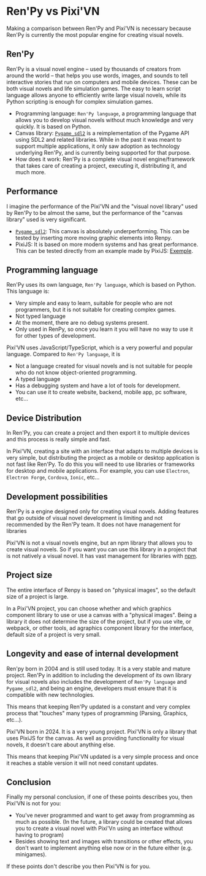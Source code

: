 # Ren'Py vs Pixi'VN

Making a comparison between Ren'Py and Pixi'VN is necessary because Ren'Py is currently the most popular engine for creating visual novels.

## Ren'Py

Ren'Py is a visual novel engine – used by thousands of creators from around the world – that helps you use words, images, and sounds to tell interactive stories that run on computers and mobile devices. These can be both visual novels and life simulation games. The easy to learn script language allows anyone to efficiently write large visual novels, while its Python scripting is enough for complex simulation games.

* Programming language: `Ren'Py language`, a programming language that allows you to develop visual novels without much knowledge and very quickly. It is based on Python.
* Canvas library: [`Pygame_sdl2`](https://github.com/renpy/pygame_sdl2) is a reimplementation of the Pygame API using SDL2 and related libraries. While in the past it was meant to support multiple applications, it only saw adoption as technology underlying Ren'Py, and is currently being supported for that purpose.
* How does it work: Ren'Py is a complete visual novel engine/framework that takes care of creating a project, executing it, distributing it, and much more.

## Performance

I imagine the performance of the Pixi'VN and the "visual novel library" used by Ren'Py to be almost the same, but the performance of the "canvas library" used is very significant.

* [`Pygame_sdl2`](https://github.com/renpy/pygame_sdl2): This canvas is absolutely underperforming. This can be tested by inserting more moving graphic elements into Renpy.
* PixiJS: It is based on more modern systems and has great performance. This can be tested directly from an example made by PixiJS: [Exemple](https://pixijs.com/examples/basic/cache-as-bitmap).

## Programming language

Ren'Py uses its own language, `Ren'Py language`, which is based on Python. This language is:

* Very simple and easy to learn, suitable for people who are not programmers, but it is not suitable for creating complex games.
* Not typed language
* At the moment, there are no debug systems present.
* Only used in RenPy, so once you learn it you will have no way to use it for other types of development.

Pixi'VN uses JavaScript/TypeScript, which is a very powerful and popular language. Compared to `Ren'Py language`, it is

* Not a language created for visual novels and is not suitable for people who do not know object-oriented programming.
* A typed language
* Has a debugging system and have a lot of tools for development.
* You can use it to create website, backend, mobile app, pc software, etc...

## Device Distribution

In Ren'Py, you can create a project and then export it to multiple devices and this process is really simple and fast.

In Pixi'VN, creating a site with an interface that adapts to multiple devices is very simple, but distributing the project as a mobile or desktop application is not fast like Ren'Py.
To do this you will need to use libraries or frameworks for desktop and mobile applications. For example, you can use `Electron`, `Electron Forge`, `Cordova`, `Ionic`, etc...

## Development possibilities

Ren'Py is a engine designed only for creating visual novels. Adding features that go outside of visual novel development is limiting and not recommended by the Ren'Py team. It does not have management for libraries

Pixi'VN is not a visual novels engine, but an npm library that allows you to create visual novels. So if you want you can use this library in a project that is not natively a visual novel. It has vast management for libraries with [npm](https://www.npmjs.com/).

## Project size

The entire interface of Renpy is based on "physical images", so the default size of a project is large.

In a Pixi'VN project, you can choose whether and which graphics component library to use or use a canvas with a "physical images". Being a library it does not determine the size of the project, but if you use vite, or webpack, or other tools, ad agraphics component library for the interface, default size of a project is very small.

## Longevity and ease of internal development

Ren'py born in 2004 and is still used today. It is a very stable and mature project.
Ren'Py in addition to including the development of its own library for visual novels also includes the development of `Ren'Py language` and `Pygame_sdl2`, and being an engine, developers must ensure that it is compatible with new technologies.

This means that keeping Ren'Py updated is a constant and very complex process that "touches" many types of programming (Parsing, Graphics, etc...).

Pixi'VN born in 2024. It is a very young project.
Pixi'VN is only a library that uses PixiJS for the canvas. As well as providing functionality for visual novels, it doesn't care about anything else.

This means that keeping Pixi'VN updated is a very simple process and once it reaches a stable version it will not need constant updates.

## Conclusion

Finally my personal conclusion, if one of these points describes you, then Pixi'VN is not for you:

* You've never programmed and want to get away from programming as much as possible. (In the future, a library could be created that allows you to create a visual novel with Pixi'Vn using an interface without having to program)
* Besides showing text and images with transitions or other effects, you don't want to implement anything else now or in the future either (e.g. minigames).

If these points don't describe you then Pixi'VN is for you.
